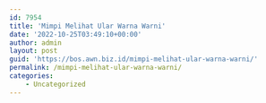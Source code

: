 ```yaml
---
id: 7954
title: 'Mimpi Melihat Ular Warna Warni'
date: '2022-10-25T03:49:10+00:00'
author: admin
layout: post
guid: 'https://bos.awn.biz.id/mimpi-melihat-ular-warna-warni/'
permalink: /mimpi-melihat-ular-warna-warni/
categories:
    - Uncategorized
---
```


